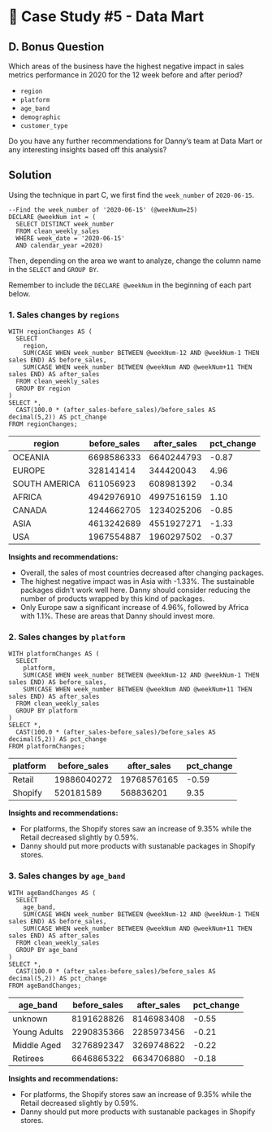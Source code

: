 # 🛒 Case Study #5 - Data Mart
## D. Bonus Question
Which areas of the business have the highest negative impact in sales metrics performance in 2020 for the 12 week before and after period?
  * ```region```
  * ```platform```
  * ```age_band```
  * ```demographic```
  * ```customer_type```
  
Do you have any further recommendations for Danny’s team at Data Mart or any interesting insights based off this analysis?

## Solution
Using the technique in part C, we first find the ```week_number``` of ```2020-06-15```.
```TSQL
--Find the week_number of '2020-06-15' (@weekNum=25)
DECLARE @weekNum int = (
  SELECT DISTINCT week_number
  FROM clean_weekly_sales
  WHERE week_date = '2020-06-15'
  AND calendar_year =2020)
```
Then, depending on the area we want to analyze, change the column name in the ```SELECT``` and  ```GROUP BY```. 

Remember to include the ```DECLARE @weekNum``` in the beginning of each part below.

### 1. Sales changes by ```regions```
```TSQL
WITH regionChanges AS (
  SELECT
    region,
    SUM(CASE WHEN week_number BETWEEN @weekNum-12 AND @weekNum-1 THEN sales END) AS before_sales,
    SUM(CASE WHEN week_number BETWEEN @weekNum AND @weekNum+11 THEN sales END) AS after_sales
  FROM clean_weekly_sales
  GROUP BY region
)
SELECT *,
  CAST(100.0 * (after_sales-before_sales)/before_sales AS decimal(5,2)) AS pct_change
FROM regionChanges;
```
| region        | before_sales | after_sales | pct_change  |
|---------------|--------------|-------------|-------------|
| OCEANIA       | 6698586333   | 6640244793  | -0.87       |
| EUROPE        | 328141414    | 344420043   | 4.96        |
| SOUTH AMERICA | 611056923    | 608981392   | -0.34       |
| AFRICA        | 4942976910   | 4997516159  | 1.10        |
| CANADA        | 1244662705   | 1234025206  | -0.85       |
| ASIA          | 4613242689   | 4551927271  | -1.33       |
| USA           | 1967554887   | 1960297502  | -0.37       |

**Insights and recommendations:** 
* Overall, the sales of most countries decreased after changing packages. 
* The highest negative impact was in Asia with -1.33%. The sustainable packages didn't work well here. 
Danny should consider reducing the number of products wrapped by this kind of packages.
* Only Europe saw a significant increase of 4.96%, followed by Africa with 1.1%. These are areas that Danny should invest more.

### 2. Sales changes by ```platform```
```TSQL
WITH platformChanges AS (
  SELECT
    platform,
    SUM(CASE WHEN week_number BETWEEN @weekNum-12 AND @weekNum-1 THEN sales END) AS before_sales,
    SUM(CASE WHEN week_number BETWEEN @weekNum AND @weekNum+11 THEN sales END) AS after_sales
  FROM clean_weekly_sales
  GROUP BY platform
)
SELECT *,
  CAST(100.0 * (after_sales-before_sales)/before_sales AS decimal(5,2)) AS pct_change
FROM platformChanges;
```
| platform | before_sales | after_sales | pct_change  |
|----------|--------------|-------------|-------------|
| Retail   | 19886040272  | 19768576165 | -0.59       |
| Shopify  | 520181589    | 568836201   | 9.35        |

**Insights and recommendations:** 
* For platforms, the Shopify stores saw an increase of 9.35% while the Retail decreased slightly by 0.59%. 
* Danny should put more products with sustanable packages in Shopify stores.

### 3. Sales changes by ```age_band```
```TSQL
WITH ageBandChanges AS (
  SELECT
    age_band,
    SUM(CASE WHEN week_number BETWEEN @weekNum-12 AND @weekNum-1 THEN sales END) AS before_sales,
    SUM(CASE WHEN week_number BETWEEN @weekNum AND @weekNum+11 THEN sales END) AS after_sales
  FROM clean_weekly_sales
  GROUP BY age_band
)
SELECT *,
  CAST(100.0 * (after_sales-before_sales)/before_sales AS decimal(5,2)) AS pct_change
FROM ageBandChanges;
```
| age_band     | before_sales | after_sales | pct_change  |
|--------------|--------------|-------------|-------------|
| unknown      | 8191628826   | 8146983408  | -0.55       |
| Young Adults | 2290835366   | 2285973456  | -0.21       |
| Middle Aged  | 3276892347   | 3269748622  | -0.22       |
| Retirees     | 6646865322   | 6634706880  | -0.18       |

**Insights and recommendations:** 
* For platforms, the Shopify stores saw an increase of 9.35% while the Retail decreased slightly by 0.59%. 
* Danny should put more products with sustanable packages in Shopify stores.

